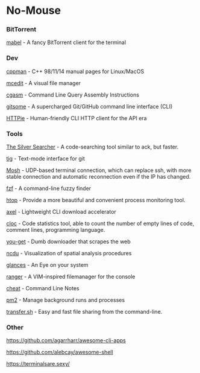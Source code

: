 # No-Mouse

### BitTorrent
[mabel](https://github.com/smmr-software/mabel) - A fancy BitTorrent client for the terminal 

### Dev
[cppman](https://github.com/aitjcize/cppman) - C++ 98/11/14 manual pages for Linux/MacOS 

[mcedit](https://midnight-commander.org/) - A visual file manager

[cgasm](https://github.com/bnagy/cgasm) - Command Line Query Assembly Instructions

[gitsome](https://github.com/donnemartin/gitsome) - A supercharged Git/GitHub command line interface (CLI)

[HTTPie](https://github.com/httpie/httpie) - Human-friendly CLI HTTP client for the API era

### Tools
[The Silver Searcher](https://github.com/ggreer/the_silver_searcher) - A code-searching tool similar to ack, but faster. 

[tig](https://github.com/jonas/tig) -  Text-mode interface for git 

[Mosh](https://mosh.org/#getting) - UDP-based terminal connection, which can replace ssh, with more stable connection and automatic reconnection even if the IP has changed. 

[fzf](https://github.com/junegunn/fzf) - A command-line fuzzy finder

[htop](https://htop.dev/) - Provide a more beautiful and convenient process monitoring tool.

[axel](https://github.com/axel-download-accelerator/axel) - Lightweight CLI download accelerator

[cloc](https://github.com/AlDanial/cloc) - Code statistics tool, able to count the number of empty lines of code, comment lines, programming language.

[you-get](https://github.com/soimort/you-get) - Dumb downloader that scrapes the web 

[ncdu](https://dev.yorhel.nl/ncdu) - Visualization of spatial analysis procedures 

[glances](https://nicolargo.github.io/glances/) - An Eye on your system

[ranger](https://github.com/ranger/ranger) - A VIM-inspired filemanager for the console 

[cheat](https://github.com/cheat/cheat) - Command Line Notes

[pm2](https://pm2.keymetrics.io/) - Manage background runs and processes

[transfer.sh](https://github.com/dutchcoders/transfer.sh) - Easy and fast file sharing from the command-line. 


### Other
https://github.com/agarrharr/awesome-cli-apps

https://github.com/alebcay/awesome-shell

https://terminalsare.sexy/


